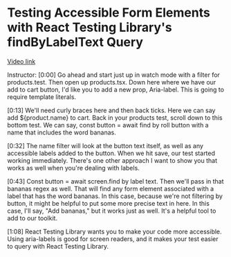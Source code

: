 # Testing Accessible Form Elements with React Testing Library's findByLabelText Query

[Video link](https://www.egghead.io/lessons/redux-testing-accessible-form-elements-with-react-testing-library-s-findbylabeltext-query?pl=confidently-testing-redux-applications-with-jest-typescript-16e17d9b)

Instructor: [0:00] Go ahead and start just up in watch mode with a filter for products.test. Then open up products.tsx. Down here where we have our add to cart button, I'd like you to add a new prop, Aria-label. This is going to require template literals.

[0:13] We'll need curly braces here and then back ticks. Here we can say add ${product.name} to cart. Back in your products test, scroll down to this bottom test. We can say, const button = await find by roll button with a name that includes the word bananas.

[0:32] The name filter will look at the button text itself, as well as any accessible labels added to the button. When we hit save, our test started working immediately. There's one other approach I want to show you that works as well when you're dealing with labels.

[0:43] Const button = await screen.find by label text. Then we'll pass in that bananas regex as well. That will find any form element associated with a label that has the word bananas. In this case, because we're not filtering by button, it might be helpful to put some more precise text in here. In this case, I'll say, "Add bananas," but it works just as well. It's a helpful tool to add to our toolkit.

[1:08] React Testing Library wants you to make your code more accessible. Using aria-labels is good for screen readers, and it makes your test easier to query with React Testing Library.

